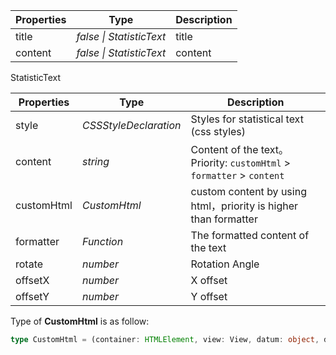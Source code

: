 | Properties | Type                   | Description |
| ---------- | ---------------------- | ----------- |
| title      | _false \| StatisticText_ | title       |
| content    | _false \| StatisticText_ | content     |

StatisticText

| Properties | Type     | Description                       |
| ---------- | -------- | --------------------------------- |
| style      | _CSSStyleDeclaration_   | Styles for statistical text (css styles)       |
| content | _string_ | Content of the text。Priority: `customHtml` > `formatter` > `content` |
| customHtml | _CustomHtml_ | custom content by using html，priority is higher than formatter |
| formatter  | _Function_ | The formatted content of the text |
| rotate     | _number_   | Rotation Angle                    |
| offsetX    | _number_   | X offset                          |
| offsetY    | _number_   | Y offset                          |

Type of **CustomHtml** is as follow:

```ts
type CustomHtml = (container: HTMLElement, view: View, datum: object, data: object[]) => string;
```
